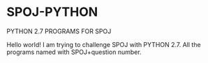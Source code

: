 # SPOJ-PYTHON
PYTHON 2.7 PROGRAMS FOR SPOJ

Hello world!
I am trying to challenge SPOJ with PYTHON 2.7. All the programs named with SPOJ+question number.
